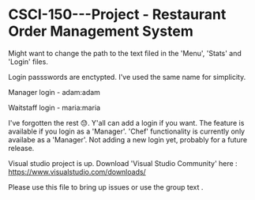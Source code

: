 # CSCI-150---Project - Restaurant Order Management System

Might want to change the path to the text filed in the 'Menu', 'Stats' and 'Login' files. 

Login passswords are enctypted. I've used the same name for simplicity. 

Manager login - adam:adam

Waitstaff login - maria:maria

I've forgotten the rest 😓. Y'all can add a login if you want. The feature is available if you login as a 'Manager'.
'Chef' functionality is currently only availabe as a 'Manager'. Not adding a new login yet, probably for a future release.


Visual studio project is up. Download 'Visual Studio Community' here : https://www.visualstudio.com/downloads/ 

Please use this file to bring up issues or use the group text
.
